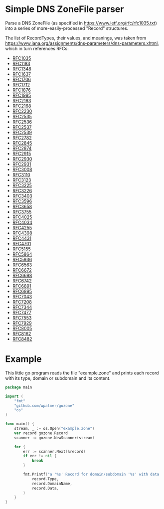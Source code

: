 # Simple DNS ZoneFile parser

Parse a DNS ZoneFile (as specified in https://www.ietf.org/rfc/rfc1035.txt)
into a series of more-easily-processed "Record" structures.

The list of RecordTypes, their values, and meanings, was taken from
https://www.iana.org/assignments/dns-parameters/dns-parameters.xhtml,
which in turn references RFCs:
 - [RFC1035](https://www.ietf.org/rfc/rfc1035.txt)
 - [RFC1183](https://www.ietf.org/rfc/rfc1183.txt)
 - [RFC1348](https://www.ietf.org/rfc/rfc1348.txt)
 - [RFC1637](https://www.ietf.org/rfc/rfc1637.txt)
 - [RFC1706](https://www.ietf.org/rfc/rfc1706.txt)
 - [RFC1712](https://www.ietf.org/rfc/rfc1712.txt)
 - [RFC1876](https://www.ietf.org/rfc/rfc1876.txt)
 - [RFC1995](https://www.ietf.org/rfc/rfc1995.txt)
 - [RFC2163](https://www.ietf.org/rfc/rfc2163.txt)
 - [RFC2168](https://www.ietf.org/rfc/rfc2168.txt)
 - [RFC2230](https://www.ietf.org/rfc/rfc2230.txt)
 - [RFC2535](https://www.ietf.org/rfc/rfc2535.txt)
 - [RFC2536](https://www.ietf.org/rfc/rfc2536.txt)
 - [RFC2537](https://www.ietf.org/rfc/rfc2537.txt)
 - [RFC2539](https://www.ietf.org/rfc/rfc2539.txt)
 - [RFC2782](https://www.ietf.org/rfc/rfc2782.txt)
 - [RFC2845](https://www.ietf.org/rfc/rfc2845.txt)
 - [RFC2874](https://www.ietf.org/rfc/rfc2874.txt)
 - [RFC2915](https://www.ietf.org/rfc/rfc2915.txt)
 - [RFC2930](https://www.ietf.org/rfc/rfc2930.txt)
 - [RFC2931](https://www.ietf.org/rfc/rfc2931.txt)
 - [RFC3008](https://www.ietf.org/rfc/rfc3008.txt)
 - [RFC3110](https://www.ietf.org/rfc/rfc3110.txt)
 - [RFC3123](https://www.ietf.org/rfc/rfc3123.txt)
 - [RFC3225](https://www.ietf.org/rfc/rfc3225.txt)
 - [RFC3226](https://www.ietf.org/rfc/rfc3226.txt)
 - [RFC3403](https://www.ietf.org/rfc/rfc3403.txt)
 - [RFC3596](https://www.ietf.org/rfc/rfc3596.txt)
 - [RFC3658](https://www.ietf.org/rfc/rfc3658.txt)
 - [RFC3755](https://www.ietf.org/rfc/rfc3755.txt)
 - [RFC4025](https://www.ietf.org/rfc/rfc4025.txt)
 - [RFC4034](https://www.ietf.org/rfc/rfc4034.txt)
 - [RFC4255](https://www.ietf.org/rfc/rfc4255.txt)
 - [RFC4398](https://www.ietf.org/rfc/rfc4398.txt)
 - [RFC4431](https://www.ietf.org/rfc/rfc4431.txt)
 - [RFC4701](https://www.ietf.org/rfc/rfc4701.txt)
 - [RFC5155](https://www.ietf.org/rfc/rfc5155.txt)
 - [RFC5864](https://www.ietf.org/rfc/rfc5864.txt)
 - [RFC5936](https://www.ietf.org/rfc/rfc5936.txt)
 - [RFC6563](https://www.ietf.org/rfc/rfc6563.txt)
 - [RFC6672](https://www.ietf.org/rfc/rfc6672.txt)
 - [RFC6698](https://www.ietf.org/rfc/rfc6698.txt)
 - [RFC6742](https://www.ietf.org/rfc/rfc6742.txt)
 - [RFC6891](https://www.ietf.org/rfc/rfc6891.txt)
 - [RFC6895](https://www.ietf.org/rfc/rfc6895.txt)
 - [RFC7043](https://www.ietf.org/rfc/rfc7043.txt)
 - [RFC7208](https://www.ietf.org/rfc/rfc7208.txt)
 - [RFC7344](https://www.ietf.org/rfc/rfc7344.txt)
 - [RFC7477](https://www.ietf.org/rfc/rfc7477.txt)
 - [RFC7553](https://www.ietf.org/rfc/rfc7553.txt)
 - [RFC7929](https://www.ietf.org/rfc/rfc7929.txt)
 - [RFC8005](https://www.ietf.org/rfc/rfc8005.txt)
 - [RFC8162](https://www.ietf.org/rfc/rfc8162.txt)
 - [RFC8482](https://www.ietf.org/rfc/rfc8482.txt)


# Example

This little go program reads the file "example.zone" and prints each record with its type, domain or subdomain and its content.

```go
package main

import (
    "fmt"
    "github.com/wpalmer/gozone"
    "os"
)

func main() {
    stream, _ := os.Open("example.zone")
    var record gozone.Record
    scanner := gozone.NewScanner(stream)

    for {
        err := scanner.Next(&record)
        if err != nil {
            break
        }

        fmt.Printf("a '%s' Record for domain/subdomain '%s' with data '%s'\n",
            record.Type,
            record.DomainName,
            record.Data,
        )
    }
}
```
